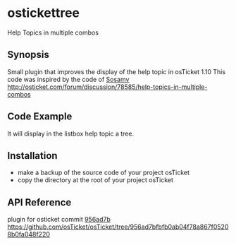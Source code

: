 # ostickettree
Help Topics in multiple combos

## Synopsis

Small plugin that improves the display of the help topic in osTicket 1.10
This code was inspired by the code of [Sosamv](http://osticket.com/forum/profile/132707/sosamv) 
http://osticket.com/forum/discussion/78585/help-topics-in-multiple-combos

## Code Example

It will display in the listbox help topic a tree.


## Installation

- make a backup of the source code of your project osTicket
- copy the directory at the root of your project osTicket

## API Reference

plugin for osticket commit [956ad7b](https://github.com/osTicket/osTicket/tree/956ad7bfbfb0ab04f78a867f05208b0fa048f220) 
https://github.com/osTicket/osTicket/tree/956ad7bfbfb0ab04f78a867f05208b0fa048f220
